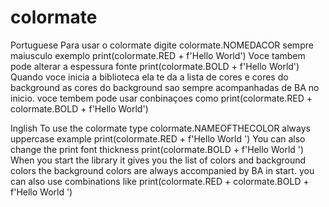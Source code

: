 # colormate
Portuguese
Para usar o colormate digite colormate.NOMEDACOR sempre maiusculo exemplo print(colormate.RED + f'Hello World')
Voce tambem pode alterar a espessura fonte print(colormate.BOLD + f'Hello World')
Quando voce inicia a biblioteca ela te da a lista de cores e cores do background as cores do background sao sempre acompanhadas de BA no
inicio.
voce tembem pode usar conbinaçoes como print(colormate.RED + colormate.BOLD + f'Hello World')

Inglish
To use the colormate type colormate.NAMEOFTHECOLOR always uppercase example print(colormate.RED + f'Hello World ')
You can also change the print font thickness print(colormate.BOLD + f'Hello World ')
When you start the library it gives you the list of colors and background colors the background colors are always accompanied by BA in
start.
you can also use combinations like print(colormate.RED + colormate.BOLD + f'Hello World ')
